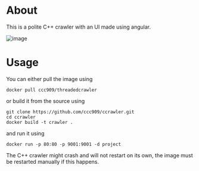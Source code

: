 # About
This is a polite C++ crawler with an UI made using angular.

![image](https://github.com/ccc909/ccrawler/assets/57506761/c0b49380-2974-4e6a-9a8d-40fa017ae62c)

# Usage

You can either pull the image using 
```
docker pull ccc909/threadedcrawler
```
or build it from the source using
```
git clone https://github.com/ccc909/ccrawler.git
cd ccrawler
docker build -t crawler .
```
and run it using
```
docker run -p 80:80 -p 9001:9001 -d project
```
The C++ crawler might crash and will not restart on its own, the image must be restarted manually if this happens.
